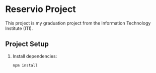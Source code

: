 # Reservio Project

This project is my graduation project from the Information Technology Institute (ITI).

## Project Setup

1. Install dependencies:
   ```sh
   npm install
